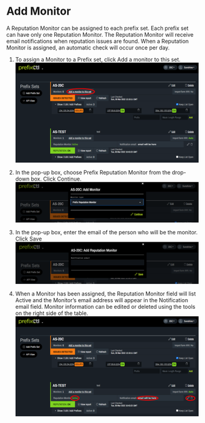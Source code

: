 # Add Monitor

A Reputation Monitor can be assigned to each prefix set. Each prefix set can have only one Reputation Monitor. The Reputation Monitor will receive email notifications when reputation issues are found. When a Reputation Monitor is assigned, an automatic check will occur once per day.


1. To assign a Monitor to a Prefix set, click Add a monitor to this set.
   ![](img/addmonitor.png)


2. In the pop-up box, choose Prefix Reputation Monitor from the drop-down box. Click Continue.
   ![](img/monitordropbox.png)


3. In the pop-up box, enter the email of the person who will be the monitor. Click Save
   ![](img/monitoremail.png)


4. When a Monitor has been assigned, the Reputation Monitor field will list Active and the Monitor’s email address will appear in the Notification email field. Monitor information can be edited or deleted using the tools on the right side of the table.
   ![](img/editmonitor.png)

